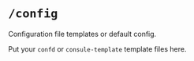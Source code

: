 # `/config`

Configuration file templates or default config.

Put your `confd` or `consule-template` template files here.

